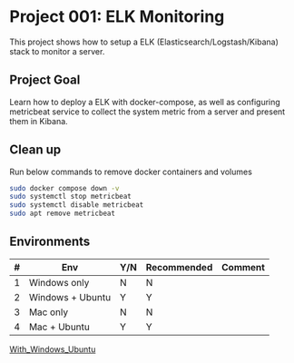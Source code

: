 # Project 001: ELK Monitoring

This project shows how to setup a ELK (Elasticsearch/Logstash/Kibana) stack to monitor a server.

## Project Goal

Learn how to deploy a ELK with docker-compose, as well as configuring metricbeat service to collect the system metric from a server and present them in Kibana.

## Clean up

Run below commands to remove docker containers and volumes

```bash
sudo docker compose down -v
sudo systemctl stop metricbeat
sudo systemctl disable metricbeat
sudo apt remove metricbeat
```

## Environments

| #  | Env  | Y/N  | Recommended   |  Comment |
|---|---|---|---|---|
| 1 | Windows only | N | N |   |
| 2 | Windows + Ubuntu | Y | Y |   |
| 3 | Mac only | N | N |   |
| 4 | Mac + Ubuntu | Y | Y |   |

[With_Windows_Ubuntu](02_Y_Windows_Ubuntu.md)

<!--
[Windows Only doesn't work](01_N_WindowsOnly.md)

[Mac Only doesn't work](03_N_MacOnly.md)

[With_Mac_Ubuntu](04_Y_Mac_Ubuntu.md)
-->
